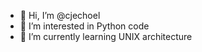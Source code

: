 - 👋 Hi, I’m @cjechoel
- 👀 I’m interested in Python code
- 🌱 I’m currently learning UNIX architecture

<!---
cjechoel/cjechoel is a ✨ special ✨ repository because its `README.md` (this file) appears on your GitHub profile.
You can click the Preview link to take a look at your changes.
--->

